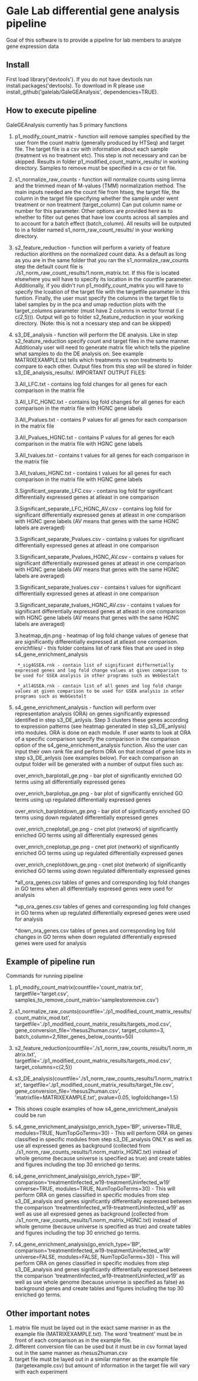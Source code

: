 
# Gale Lab differential gene analysis pipeline

Goal of this software is to provide a pipeline for lab members to analyze gene expression data


## Install 
First load library('devtools'). If you do not have devtools run install.packages('devtools). To download in R please use install_github('galelab/GaleGEAnalysis', dependencies=TRUE).  

## How to execute pipeline
GaleGEAnalysis currently has 5 primary functions
1. p1_modify_count_matrix - function will remove samples specified by the user from the count matrix (generally produced by HTSeq) and target file.  The target file is a csv with information about each sample (treatment vs no treatment etc).  This step is not necessary and can be skipped. Results in folder p1_modified_count_matrix_results/ in working directory. Samples to remove must be specified in a csv or txt file.
2. s1_normalize_raw_counts - function will normalize counts using limma and the trimmed mean of M-values (TMM)  normalization method.  The main inputs needed are the count file from htseq, the target file, the column in the target file specifying whether the sample under went treatment or non treatment (target_column) Can put column name or number for this parameter.  Other options are provided here as to whether to filter out genes that have low counts across all samples and to account for a batch effect (batch_column).  All results will be outputed to in a folder named s1_norm_raw_count_results/ in your working directory.
3. s2_feature_reduction - function will perform a variety of feature reduction alorithms on the normalized count data. As a default as long as you are in the same folder that you ran the s1_normalize_raw_counts step the default count file is ./s1_norm_raw_count_results/1.norm_matrix.txt.  If this file is located elsewhere you will have to specify its location in the countfile parameter.  Additionally, if you didn't run p1_modify_count_matrix you will have to specify the lcoation of the target file with the targetfile parameter in this funtion.  Finally, the user must specify the columns in the target file to label samples by in the pca and umap reduction plots with the target_columns parameter (must have 2 columns in vector format (i.e c(2,5))). Output will go to folder s2_feature_reduction in your working directory. (Note: this is not a ncessary step and can be skipped)
4. s3_DE_analysis - function will perform the DE analysis.  Like in step s2_feature_reduction specify count and target files in the same manner.  Additionaly user will need to generate matrix file which tells the pipeline what samples to do the DE analysis on.  See example MATRIXEXAMPLE.txt tells which treatments vs non treatments to compare to each other. Output files from this step will be stored in folder s3_DE_analysis_results/. IMPORTANT OUTPUT FILES:

    3.All_LFC.txt - contains log fold changes for all genes for each comparison in the matrix file 

    3.All_LFC_HGNC.txt - contains log fold changes for all genes for each comparison in the matrix file with HGNC gene labels 

    3.All_Pvalues.txt - contains P values for all genes for each comparison in the matrix file 

    3.All_Pvalues_HGNC.txt - contains P values for all genes for each comparison in the matrix file with HGNC gene labels 

    3.All_tvalues.txt - contains t values for all genes for each comparison in the matrix file 

    3.All_tvalues_HGNC.txt - contains t values for all genes for each comparison in the matrix file with HGNC gene labels 

    3.Significant_separate_LFC.csv - contains log fold for significant differentially expressed genes at atleast in one comparison 

    3.Significant_separate_LFC_HGNC_AV.csv - contains log fold for significant differentially expressed genes at atleast in one comparison with HGNC gene labels (AV means that genes with the same HGNC labels are averaged)

    3.Significant_separate_Pvalues.csv - contains p values for significant differentially expressed genes at atleast in one comparison 

    3.Significant_separate_Pvalues_HGNC_AV.csv - contains p values for significant differentially expressed genes at atleast in one comparison with HGNC gene labels (AV means that genes with the same HGNC labels are averaged)

    3.Significant_separate_tvalues.csv - contains t values for significant differentially expressed genes at atleast in one comparison 

    3.Significant_separate_tvalues_HGNC_AV.csv - contains t values for significant differentially expressed genes at atleast in one comparison with HGNC gene labels (AV means that genes with the same HGNC labels are averaged)

    3.heatmap_djn.png - heatmap of log fold change values of genese that are significantly differentially expressed at atleast one comparison.
    enrichfiles/ - this folder contains list of rank files that are used in step s4_gene_enrichment_analysis

        *_sig4GSEA.rnk - contain list of significant differnetially expressed genes and log fold change values at given comparison to be used for GSEA analysis in other programs such as WebGestalt

        *_all4GSEA.rnk - contain list of all genes and log fold change values at given comparison to be used for GSEA analysis in other programs such as WebGestalt     
5. s4_gene_enrichment_analysis - function will perform over representation analysis (ORA) on genes significantly expressed identified in step s3_DE_anlysis.  Step 3 clusters these genes according to expression patterns (see heatmap generated in step s3_DE_anlysis) into modules.  ORA is done on each module.  If user wants to look at ORA of a specific comparison specify the comparison in the comparison option of the s4_gene_enrichment_analysis function.  Also the user can input their own rank file and perform ORA on that instead of gene lists in step s3_DE_anlysis (see examples below). For each comparison an output folder will be generated with a number of output files such as:

    over_enrich_barplotall_ge.png - bar plot of significantly enriched GO terms using all differentially expressed genes

    over_enrich_barplotup_ge.png - bar plot of significantly enriched GO terms using up regulated differentially expressed genes

    over_enrich_barplotdown_ge.png - bar plot of significantly enriched GO terms using down regulated differentially expressed genes

    over_enrich_cneplotall_ge.png - cnet plot (network) of significantly enriched GO terms using all differentially expressed genes

    over_enrich_cneplotup_ge.png - cnet plot (network) of significantly enriched GO terms using up regulated differentially expressed genes

    over_enrich_cneplotdown_ge.png - cnet plot (network) of significantly enriched GO terms using down regulated differentially expressed genes

    *all_ora_genes.csv tables of genes and corresponding log fold changes in GO terms when all differentially expresed genes were used for analysis

    *up_ora_genes.csv tables of genes and corresponding log fold changes in GO terms when up regulated differentially expresed genes were used for analysis

    *down_ora_genes.csv tables of genes and corresponding log fold changes in GO terms when down regulated differentially expresed genes were used for analysis

## Example of pipeline run
Commands for running pipeline

1. p1_modify_count_matrix(countfile='count_matrix.txt', targetfile='target.csv', samples_to_remove_count_matrix='samplestoremove.csv')

2. s1_normalize_raw_counts(countfile='./p1_modified_count_matrix_results/count_matrix_mod.txt', targetfile='./p1_modified_count_matrix_results/targets_mod.csv', gene_conversion_file='rhesus2human.csv', target_column=3, batch_column=2,filter_genes_below_counts=50)

3. s2_feature_reduction(countfile='./s1_norm_raw_counts_results/1.norm_matrix.txt', targetfile='./p1_modified_count_matrix_results/targets_mod.csv', target_columns=c(2,5))

4. s3_DE_analysis(countfile='./s1_norm_raw_counts_results/1.norm_matrix.txt', targetfile='./p1_modified_count_matrix_results/target_file.csv', gene_conversion_file='rhesus2human.csv',  'matrixfile=MATRIXEXAMPLE.txt', pvalue=0.05, logfoldchange=1.5)

* This shows couple examples of how s4_gene_enrichment_analysis could be run
5. s4_gene_enrichment_analysis(go_enrich_type='BP', universe=TRUE, modules=TRUE, NumTopGoTerms=30) - This will perform ORA on genes classified in specific modules from step s3_DE_analysis ONLY as well as use all expressed genes as background (collected from ./s1_norm_raw_counts_results/1.norm_matrix_HGNC.txt) instead of whole genome (because universe is specified as true) and create tables and figures including the top 30 enriched go terms.

5. s4_gene_enrichment_analysis(go_enrich_type='BP', comparison='treatmentInfected_w19-treatmentUninfected_w19' universe=TRUE, modules=TRUE, NumTopGoTerms=30) - This will perform ORA on genes classified in specific modules from step s3_DE_analysis and genes significantly differentially expressed between the comparison 'treatmentInfected_w19-treatmentUninfected_w19' as well as use all expressed genes as background (collected from ./s1_norm_raw_counts_results/1.norm_matrix_HGNC.txt) instead of whole genome (because universe is specified as true) and create tables and figures including the top 30 enriched go terms.

5. s4_gene_enrichment_analysis(go_enrich_type='BP', comparison='treatmentInfected_w19-treatmentUninfected_w19' universe=FALSE, modules=FALSE, NumTopGoTerms=30) - This will perform ORA on genes classified in specific modules from step s3_DE_analysis and genes significantly differentially expressed between the comparison 'treatmentInfected_w19-treatmentUninfected_w19' as well as use whole genome (because universe is specified as false) as background genes and create tables and figures including the top 30 enriched go terms.

## Other important notes 
1. matrix file must be layed out in the exact same manner in as the example file (MATRIXEXAMPLE.txt).  The word 'treatment' must be in front of each comparison as in the example file.
2. different conversion file can be used but it must be in csv format layed out in the same manner as rhesus2human.csv
3. target file must be layed out in a similar manner as the example file (targetexample.csv) but amount of information in the target file will vary with each experiment